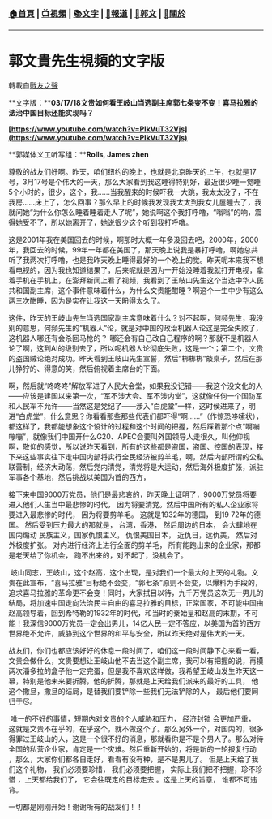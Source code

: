 ###  [:house:首頁](https://github.com/ourhimalayas/home) | [:tv:視頻](https://github.com/ourhimalayas/videos) | [:books:文字](https://github.com/ourhimalayas/txt) | [:newspaper:報道](https://github.com/ourhimalayas/news) | [:eagle:郭文](https://github.com/ourhimalayas/guomedia) | [:pray:關於](https://github.com/ourhimalayas/home/tree/master/about)
---
# 郭文貴先生視頻的文字版
轉載自[戰友之聲](http://littleantvoice.blogspot.com)

**文字版：****03/17/18文贵如何看王岐山当选副主席郭七条变不变！喜马拉雅的法治中国目标还能实现吗？**



**[https://www.youtube.com/watch?v=PIkVuT32Vjs](https://www.youtube.com/watch?v=PIkVuT32Vjs)**



**郭媒体义工听写组：****Rolls, James zhen**



尊敬的战友们好啊。昨天，咱们纽约的晚上，也就是北京昨天的上午，也就是17号，3月17号是个伟大的一天，那么大家看到我这睡得特别好，最近很少睡一觉睡5个小时的，很少，这个，我……当我醒来的时候吓我一大跳，我太太没了，不在我房……床上了，怎么回事？那么早上的时候我发现我太太到我女儿屋睡去了，我就问她“为什么你怎么睡着睡着走人了呢”，她说啊这个我打呼噜，“嗡嗡”的响，震得她受不了，所以她离开了，她说很少这个听到我打呼噜。



这是2001年我在美国回去的时候，啊那时大概一年多没回去吧，2000年，2000年，我回去的时候，99年一年都在美国了，那天晚上说我是暴打呼噜，啊她总共听了我两次打呼噜，也是我昨天晚上睡得最好的一个晚上的觉。昨天呢本来我不想看电视的，因为我也知道结果了，后来呢就是因为一开始没睡着我就打开电视，拿着手机在手机上，在澎拜新闻上看了视频，我看到了王岐山先生这个当选中华人民共和国副主席，这个事件意味着什么，为什么文贵能酣睡？啊这个一生中少有这么两三次酣睡，因为是实在让我这一天盼得太久了。



这件，昨天的王岐山先生当选国家副主席意味着什么？对不起啊，何频先生，我没别的意思，何频先生的“机器人“论，就是对中国的政治机器人论这是完全失败了，这机器人哪还有会杀回马枪的？ 哪还会有自己改自己程序的啊？那就不是机器人论了啊，这到AI的级别去了，所以呢机器人论彻底失败，这是一个；第二个，文贵的盗国贼论绝对成功。昨天看到王岐山先生宣誓，然后“梆梆梆”敲桌子，然后在那儿狰狞的、得意的笑，然后俯视着主席台的下面。



啊，然后就“咚咚咚”解放军进了人民大会堂，如果我没记错——我这个没文化的人——应该是建国以来第一次，“军不涉大会、军不涉内堂”，这就像任何一个国防军和人民军不允许——当然这是党纪了——涉入“白虎堂”一样，这时侯进来了，明进“白虎堂”，什么意思？你看看那些那些代表们都吓得“啊……”（作惊恐哆嗦状），都这样了，我都能想象这个设计的过程和这个时间的把握，然后踩着那个点“啊嘣嘣嘣”，就像我们中国开什么G20、APEC会要叫外国领导人走很久，叫他仰视啊，敬仰的感觉，所以说昨天看到，所有的这些都是盗国，盗国、控国的表现，接下来这些事实往下走中国内部将实行全民经济被剪羊毛，啊，然后内部所谓的公私联营制，经济大动荡，然后党内清党，清党将是大运动，然后海外极度扩张，派驻军事各个基地，然后挑战以美国为首的西方，



接下来中国9000万党员，他们是最悲哀的，昨天晚上证明了，9000万党员将要进入他们人生当中最悲惨的时代， 因为将要清党。然后中国所有的私人企业家将要进入最悲惨的时代， 因为将要剪羊毛。 这就是1932年的德国， 到19 72年的德国。 然后受到压力最大的那就是， 台湾，香港， 然后周边的日本， 会大肆地在国内煽动 民族主义，国家仇恨主义， 仇恨美国日本， 近仇日，远仇美， 然后对外极度扩张。 对内进行经济上进行全面的剪羊毛， 所有能跑出来的企业家，那都是老天给了你机会， 跑不出来的，对不起了，没机会了。



&nbsp;岐山同志，王岐山，这个赵高，这个出现，是对我们一个最大的上天的礼物。文贵在此宣布，“喜马拉雅”目标绝不会变，“郭七条”原则不会变，以爆料为手段的，追求喜马拉雅的革命更不会变！同时，大家拭目以待，九千万党员这次无一男儿的结局，将加速中国走向法治民主自由的喜马拉雅的目标，正常国家，不可能中国由赵高领导着，回到希特勒的1932年的时代，和当时的秦始皇和赵高的末期，不可能！我深信9000万党员一定会出男儿，14亿人民一定不答应，以美国为首的西方世界绝不允许，威胁到这个世界的和平与安全，所以昨天绝对是伟大的一天。



战友们，你们也都应该好好的休息一段时间了，咱们这一段时间静下心来看一看，文贵会做什么，文贵要想让王岐山他不去当这个副主席，我可以有把握的说，再摸两次潘多拉的盒子他一定完蛋，但是我不喜欢这样做，我希望王岐山发生昨天这一幕，特别是他未来要折腾，他的折腾，那就是上天给我们派来的最好的工具， 他这个撒旦，撒旦的结局，是替我们要铲除一些我们无法铲除的人， 最后他们要同归于尽。



&nbsp;唯一的不好的事情，短期内对文贵的个人威胁和压力， 经济封锁 会更加严重， 这就是文贵不在乎的，在乎这个，就不做这个了。那么另外一个，对国内的，很多得罪过王岐山的人，这是一个很不好的消息，那就看你是不是个男人了。那么对待全国的私营企业家，肯定是一个灾难。然后重新开始的，将是新的一轮报复行动 ，那么，大家你们都各自走好，看看有没有种，是不是男儿了。 但是上天给了我们这个礼物， 我们必须要珍惜， 我们必须要把握， 实际上我们把不把握，珍不珍惜 ，上天都给我们了， 它会往既定的目标走去 。这是上天的旨意， 谁都不可违背。



一切都是刚刚开始！谢谢所有的战友们！！